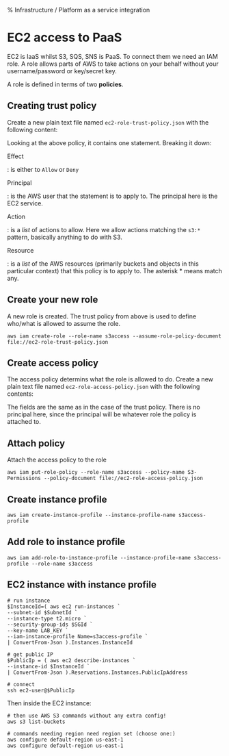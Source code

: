 % Infrastructure / Platform as a service integration

# EC2 access to PaaS

EC2 is IaaS whilst S3, SQS, SNS is PaaS.
To connect them we need an IAM role. 
A role allows parts of AWS to take actions on your behalf without your username/password or key/secret key.

A role is defined in terms of two **policies**.

## Creating trust policy

Create a new plain text file named `ec2-role-trust-policy.json` with the
following content:

Looking at the above policy, it contains one statement. Breaking it
down:

Effect

:   is either to `Allow` or `Deny`

Principal

:   is the AWS user that the statement is to apply to. The principal
    here is the EC2 service.

Action

:   is a *list* of actions to allow. Here we allow actions matching the
    `s3:*` pattern, basically anything to do with S3.

Resource

:   is a *list* of the AWS resources (primarily buckets and objects in
    this particular context) that this policy is to apply to. The
    asterisk \* means match any.

## Create your new role

A new role is created. The trust policy from above is used to define
who/what is allowed to assume the role.

``` {.powershell}
aws iam create-role --role-name s3access --assume-role-policy-document file://ec2-role-trust-policy.json
```

## Create access policy

The access policy determins what the role is allowed to do. Create a new
plain text file named `ec2-role-access-policy.json` with the following
contents:

The fields are the same as in the case of the trust policy. There is no
principal here, since the principal will be whatever role the policy is
attached to.

## Attach policy

Attach the access policy to the role

``` {.powershell}
aws iam put-role-policy --role-name s3access --policy-name S3-Permissions --policy-document file://ec2-role-access-policy.json
```

## Create instance profile

``` {.powershell}
aws iam create-instance-profile --instance-profile-name s3access-profile
```

## Add role to instance profile

``` {.powershell}
aws iam add-role-to-instance-profile --instance-profile-name s3access-profile --role-name s3access
```

## EC2 instance with instance profile

``` {.powershell}
# run instance 
$InstanceId=( aws ec2 run-instances `
--subnet-id $SubnetId `
--instance-type t2.micro `
--security-group-ids $SGId `
--key-name LAB_KEY `
--iam-instance-profile Name=s3access-profile `
| ConvertFrom-Json ).Instances.InstanceId

# get public IP
$PublicIp = ( aws ec2 describe-instances `
--instance-id $InstanceId `
| ConvertFrom-Json ).Reservations.Instances.PublicIpAddress

# connect
ssh ec2-user@$PublicIp
```

Then inside the EC2 instance:

``` {.bash}
# then use AWS S3 commands without any extra config!
aws s3 list-buckets 

# commands needing region need region set (choose one:)
aws configure default-region us-east-1
aws configure default-region us-east-1
```
